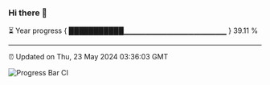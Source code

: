 ### Hi there 👋

⏳ Year progress { ███████████▁▁▁▁▁▁▁▁▁▁▁▁▁▁▁▁▁▁▁ } 39.11 %

---

⏰ Updated on Thu, 23 May 2024 03:36:03 GMT

![Progress Bar CI](https://github.com/IshwaranRudhara/GIT-ACTION/workflows/Progress%20Bar%20CI/badge.svg)
